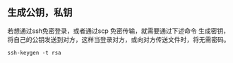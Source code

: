 ## 生成公钥，私钥

若想通过ssh免密登录，或者通过scp 免密传输，就需要通过下述命令 生成密钥， 将自己的公钥发送到对方，这样当登录对方，或向对方传送文件时，将无需密码。

```
ssh-keygen -t rsa
```

